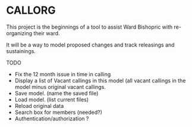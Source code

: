 # CALLORG

This project is the beginnings of a tool to
assist Ward Bishopric with re-organizing their ward.

It will be a way to model proposed changes
and track releasings and sustainings.

TODO
- Fix the 12 month issue in time in calling
- Display a list of Vacant callings in this model (all vacant callings in the model minus original vacant callings.
- Save model. (name the saved file)
- Load model. (list current files)
- Reload original data
- Search box for members (needed?)
- Authentication/authorization ?
